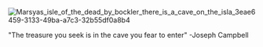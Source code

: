 
       
![Marsyas_isle_of_the_dead_by_bockler_there_is_a_cave_on_the_isla_3eae6459-3133-49ba-a7c3-32b55df0a8b4](https://user-images.githubusercontent.com/101160087/236653947-6ccd4586-e39e-4c6c-b238-9ddb370a6fec.png)

<p align="center">
       
       
"The treasure you seek is in the cave you fear to enter" 
       -Joseph Campbell

</p>

<!--
**0xMarsyas/0xMarsyas** is a ✨ _special_ ✨ repository because its `README.md` (this file) appears on your GitHub profile.

Here are some ideas to get you started:

- 🔭 I’m currently working on ...
- 🌱 I’m currently learning ...
- 👯 I’m looking to collaborate on ...
- 🤔 I’m looking for help with ...
- 💬 Ask me about ...
- 📫 How to reach me: ...
- 😄 Pronouns: ...
- ⚡ Fun fact: ...
-->

